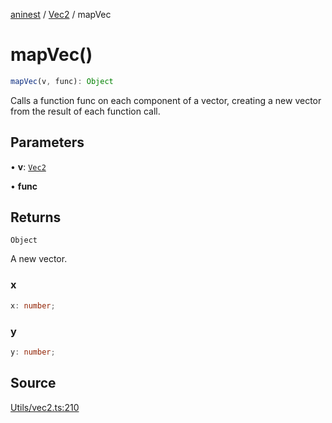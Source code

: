 [aninest](../../index.md) / [Vec2](../index.md) / mapVec

# mapVec()

```ts
mapVec(v, func): Object
```

Calls a function func on each component of a vector,
creating a new vector from the result of each function call.

## Parameters

• **v**: [`Vec2`](../type-aliases/Vec2.md)

• **func**

## Returns

`Object`

A new vector.

### x

```ts
x: number;
```

### y

```ts
y: number;
```

## Source

[Utils/vec2.ts:210](https://github.com/plexigraph/aninest/blob/9e50535/src/Utils/vec2.ts#L210)
